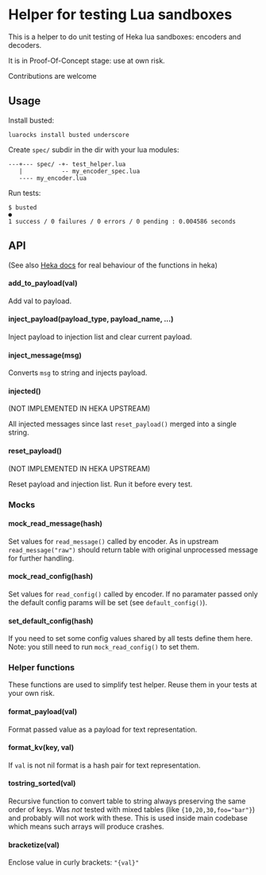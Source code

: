 Helper for testing Lua sandboxes
================================

This is a helper to do unit testing of Heka lua sandboxes: encoders and decoders.

It is in Proof-Of-Concept stage: use at own risk.

Contributions are welcome

Usage
-----

Install busted:
```
luarocks install busted underscore
```

Create `spec/` subdir in the dir with your lua modules:
```
---+--- spec/ -+- test_helper.lua
   |           -- my_encoder_spec.lua
   ---- my_encoder.lua
```

Run tests:
```
$ busted
●
1 success / 0 failures / 0 errors / 0 pending : 0.004586 seconds
```

API
---

(See also [Heka docs](http://hekad.readthedocs.org/en/v0.10.0/sandbox/index.html) for real behaviour of the functions in heka)

#### add_to_payload(val)

Add val to payload.

#### inject_payload(payload_type, payload_name, ...)

Inject payload to injection list and clear current payload.

#### inject_message(msg)

Converts `msg` to string and injects payload.

#### injected()
(NOT IMPLEMENTED IN HEKA UPSTREAM)

All injected messages since last `reset_payload()` merged into a single string.

#### reset_payload()
(NOT IMPLEMENTED IN HEKA UPSTREAM)

Reset payload and injection list. Run it before every test.

### Mocks

#### mock_read_message(hash)

Set values for `read_message()` called by encoder.
As in upstream `read_message("raw")` should return table with original unprocessed message for further handling.

#### mock_read_config(hash)

Set values for `read_config()` called by encoder.
If no paramater passed only the default config params will be set (see `default_config()`).

#### set_default_config(hash)

If you need to set some config values shared by all tests define them here.
Note: you still need to run `mock_read_config()` to set them.

### Helper functions

These functions are used to simplify test helper. Reuse them in your tests at your own risk.

#### format_payload(val)

Format passed value as a payload for text representation.

#### format_kv(key, val)

If `val` is not nil format is a hash pair for text representation.

#### tostring_sorted(val)

Recursive function to convert table to string always preserving the same order of keys.
Was *not* tested with mixed tables (like `{10,20,30,foo="bar"}`) and probably will not work with these.
This is used inside main codebase which means such arrays will produce crashes.

#### bracketize(val)

Enclose value in curly brackets: `"{val}"`

